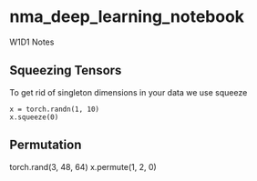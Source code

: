 # nma_deep_learning_notebook

W1D1 Notes


## Squeezing Tensors
To get rid of singleton dimensions in your data we use squeeze
```
x = torch.randn(1, 10)
x.squeeze(0)
```


## Permutation

torch.rand(3, 48, 64)
x.permute(1, 2, 0)
